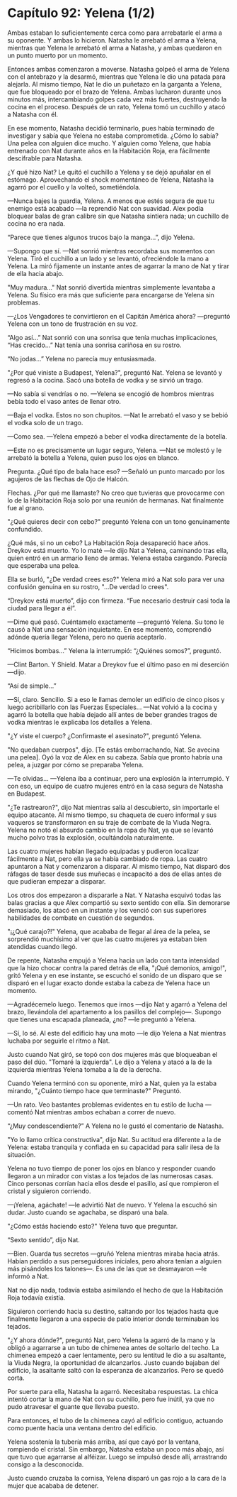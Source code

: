 
# Capítulo 92: Yelena (1/2)


Ambas estaban lo suficientemente cerca como para arrebatarle el arma a su oponente. Y ambas lo hicieron. Natasha le arrebató el arma a Yelena, mientras que Yelena le arrebató el arma a Natasha, y ambas quedaron en un punto muerto por un momento.

Entonces ambas comenzaron a moverse. Natasha golpeó el arma de Yelena con el antebrazo y la desarmó, mientras que Yelena le dio una patada para alejarla. Al mismo tiempo, Nat le dio un puñetazo en la garganta a Yelena, que fue bloqueado por el brazo de Yelena. Ambas lucharon durante unos minutos más, intercambiando golpes cada vez más fuertes, destruyendo la cocina en el proceso. Después de un rato, Yelena tomó un cuchillo y atacó a Natasha con él.

En ese momento, Natasha decidió terminarlo, pues había terminado de investigar y sabía que Yelena no estaba comprometida. ¿Cómo lo sabía? Una pelea con alguien dice mucho. Y alguien como Yelena, que había entrenado con Nat durante años en la Habitación Roja, era fácilmente descifrable para Natasha.

¿Y qué hizo Nat? Le quitó el cuchillo a Yelena y se dejó apuñalar en el estómago. Aprovechando el shock momentáneo de Yelena, Natasha la agarró por el cuello y la volteó, sometiéndola.

—Nunca bajes la guardia, Yelena. A menos que estés segura de que tu enemigo está acabado —la reprendió Nat con suavidad. Alex podía bloquear balas de gran calibre sin que Natasha sintiera nada; un cuchillo de cocina no era nada.

“Parece que tienes algunos trucos bajo la manga…”, dijo Yelena.

—Supongo que sí. —Nat sonrió mientras recordaba sus momentos con Yelena. Tiró el cuchillo a un lado y se levantó, ofreciéndole la mano a Yelena. La miró fijamente un instante antes de agarrar la mano de Nat y tirar de ella hacia abajo.

"Muy madura..." Nat sonrió divertida mientras simplemente levantaba a Yelena. Su físico era más que suficiente para encargarse de Yelena sin problemas.

—¿Los Vengadores te convirtieron en el Capitán América ahora? —preguntó Yelena con un tono de frustración en su voz.

“Algo así…” Nat sonrió con una sonrisa que tenía muchas implicaciones, “Has crecido…” Nat tenía una sonrisa cariñosa en su rostro.

“No jodas…” Yelena no parecía muy entusiasmada. 

"¿Por qué viniste a Budapest, Yelena?", preguntó Nat. Yelena se levantó y regresó a la cocina. Sacó una botella de vodka y se sirvió un trago.

—No sabía si vendrías o no. —Yelena se encogió de hombros mientras bebía todo el vaso antes de llenar otro.

—Baja el vodka. Estos no son chupitos. —Nat le arrebató el vaso y se bebió el vodka solo de un trago.

—Como sea. —Yelena empezó a beber el vodka directamente de la botella.

—Este no es precisamente un lugar seguro, Yelena. —Nat se molestó y le arrebató la botella a Yelena, quien puso los ojos en blanco.

Pregunta. ¿Qué tipo de bala hace eso? —Señaló un punto marcado por los agujeros de las flechas de Ojo de Halcón.

Flechas. ¿Por qué me llamaste? No creo que tuvieras que provocarme con lo de la Habitación Roja solo por una reunión de hermanas. Nat finalmente fue al grano.

"¿Qué quieres decir con cebo?" preguntó Yelena con un tono genuinamente confundido.

¿Qué más, si no un cebo? La Habitación Roja desapareció hace años. Dreykov está muerto. Yo lo maté —le dijo Nat a Yelena, caminando tras ella, quien entró en un armario lleno de armas. Yelena estaba cargando. Parecía que esperaba una pelea.

Ella se burló, "¿De verdad crees eso?" Yelena miró a Nat solo para ver una confusión genuina en su rostro, "...De verdad lo crees".

“Dreykov está muerto”, dijo con firmeza. “Fue necesario destruir casi toda la ciudad para llegar a él”.

—Dime qué pasó. Cuéntamelo exactamente —preguntó Yelena. Su tono le causó a Nat una sensación inquietante. En ese momento, comprendió adónde quería llegar Yelena, pero no quería aceptarlo.

“Hicimos bombas…” Yelena la interrumpió: “¿Quiénes somos?”, preguntó.

—Clint Barton. Y Shield. Matar a Dreykov fue el último paso en mi deserción —dijo.

“Así de simple…”

—Sí, claro. Sencillo. Si a eso le llamas demoler un edificio de cinco pisos y luego acribillarlo con las Fuerzas Especiales... —Nat volvió a la cocina y agarró la botella que había dejado allí antes de beber grandes tragos de vodka mientras le explicaba los detalles a Yelena.

"¿Y viste el cuerpo? ¿Confirmaste el asesinato?", preguntó Yelena.

"No quedaban cuerpos", dijo. [Te estás emborrachando, Nat. Se avecina una pelea]. Oyó la voz de Alex en su cabeza. Sabía que pronto habría una pelea, a juzgar por cómo se preparaba Yelena.

—Te olvidas... —Yelena iba a continuar, pero una explosión la interrumpió. Y con eso, un equipo de cuatro mujeres entró en la casa segura de Natasha en Budapest.

"¿Te rastrearon?", dijo Nat mientras salía al descubierto, sin importarle el equipo atacante. Al mismo tiempo, su chaqueta de cuero informal y sus vaqueros se transformaron en su traje de combate de la Viuda Negra. Yelena no notó el absurdo cambio en la ropa de Nat, ya que se levantó mucho polvo tras la explosión, ocultándola naturalmente.

Las cuatro mujeres habían llegado equipadas y pudieron localizar fácilmente a Nat, pero ella ya se había cambiado de ropa. Las cuatro apuntaron a Nat y comenzaron a disparar. Al mismo tiempo, Nat disparó dos ráfagas de taser desde sus muñecas e incapacitó a dos de ellas antes de que pudieran empezar a disparar.

Los otros dos empezaron a dispararle a Nat. Y Natasha esquivó todas las balas gracias a que Alex compartió su sexto sentido con ella. Sin demorarse demasiado, los atacó en un instante y los venció con sus superiores habilidades de combate en cuestión de segundos.

"¡¿Qué carajo?!" Yelena, que acababa de llegar al área de la pelea, se sorprendió muchísimo al ver que las cuatro mujeres ya estaban bien atendidas cuando llegó.

De repente, Natasha empujó a Yelena hacia un lado con tanta intensidad que la hizo chocar contra la pared detrás de ella, "¡Qué demonios, amigo!", gritó Yelena y en ese instante, se escuchó el sonido de un disparo que se disparó en el lugar exacto donde estaba la cabeza de Yelena hace un momento.

—Agradécemelo luego. Tenemos que irnos —dijo Nat y agarró a Yelena del brazo, llevándola del apartamento a los pasillos del complejo—. Supongo que tienes una escapada planeada, ¿no? —le preguntó a Yelena.

—Sí, lo sé. Al este del edificio hay una moto —le dijo Yelena a Nat mientras luchaba por seguirle el ritmo a Nat.

Justo cuando Nat giró, se topó con dos mujeres más que bloqueaban el paso del dúo. "Tomaré la izquierda". Le dijo a Yelena y atacó a la de la izquierda mientras Yelena tomaba a la de la derecha.

Cuando Yelena terminó con su oponente, miró a Nat, quien ya la estaba mirando, "¿Cuánto tiempo hace que terminaste?" Preguntó.

—Un rato. Veo bastantes problemas evidentes en tu estilo de lucha —comentó Nat mientras ambos echaban a correr de nuevo.

“¿Muy condescendiente?” A Yelena no le gustó el comentario de Natasha.

"Yo lo llamo crítica constructiva", dijo Nat. Su actitud era diferente a la de Yelena: estaba tranquila y confiada en su capacidad para salir ilesa de la situación.

Yelena no tuvo tiempo de poner los ojos en blanco y responder cuando llegaron a un mirador con vistas a los tejados de las numerosas casas. Cinco personas corrían hacia ellos desde el pasillo, así que rompieron el cristal y siguieron corriendo.

—¡Yelena, agáchate! —le advirtió Nat de nuevo. Y Yelena la escuchó sin dudar. Justo cuando se agachaba, se disparó una bala.

"¿Cómo estás haciendo esto?" Yelena tuvo que preguntar.

“Sexto sentido”, dijo Nat.

—Bien. Guarda tus secretos —gruñó Yelena mientras miraba hacia atrás. Habían perdido a sus perseguidores iniciales, pero ahora tenían a alguien más pisándoles los talones—. Es una de las que se desmayaron —le informó a Nat.

Nat no dijo nada, todavía estaba asimilando el hecho de que la Habitación Roja todavía existía.

Siguieron corriendo hacia su destino, saltando por los tejados hasta que finalmente llegaron a una especie de patio interior donde terminaban los tejados.

"¿Y ahora dónde?", preguntó Nat, pero Yelena la agarró de la mano y la obligó a agarrarse a un tubo de chimenea antes de soltarlo del techo. La chimenea empezó a caer lentamente, pero su lentitud le dio a su asaltante, la Viuda Negra, la oportunidad de alcanzarlos. Justo cuando bajaban del edificio, la asaltante saltó con la esperanza de alcanzarlos. Pero se quedó corta.

Por suerte para ella, Natasha la agarró. Necesitaba respuestas. La chica intentó cortar la mano de Nat con su cuchillo, pero fue inútil, ya que no pudo atravesar el guante que llevaba puesto.

Para entonces, el tubo de la chimenea cayó al edificio contiguo, actuando como puente hacia una ventana dentro del edificio.

Yelena sostenía la tubería más arriba, así que cayó por la ventana, rompiendo el cristal. Sin embargo, Natasha estaba un poco más abajo, así que tuvo que agarrarse al alféizar. Luego se impulsó desde allí, arrastrando consigo a la desconocida.

Justo cuando cruzaba la cornisa, Yelena disparó un gas rojo a la cara de la mujer que acababa de detener.
